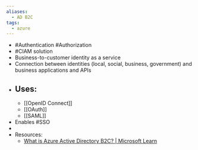 ```yaml
---
aliases:
  - AD B2C
tags:
  - azure
---
```

- #Authentication #Authorization
- #CIAM solution
- Business-to-customer identity as a service
- Connection between identities (local, social, business, government) and business applications and APIs
- Uses:
	-
	- [[OpenID Connect]]
	- [[OAuth]]
	- [[SAML]]
- Enables #SSO
-
- Resources:
	- [What is Azure Active Directory B2C? | Microsoft Learn](https://learn.microsoft.com/en-us/azure/active-directory-b2c/overview)